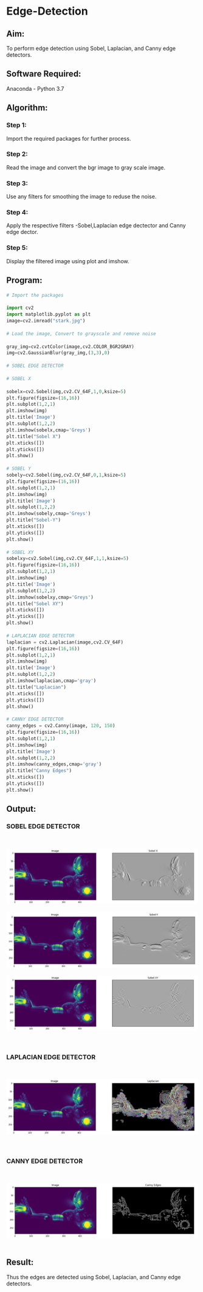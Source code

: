 # Edge-Detection
## Aim:
To perform edge detection using Sobel, Laplacian, and Canny edge detectors.

## Software Required:
Anaconda - Python 3.7

## Algorithm:
### Step 1:
Import the required packages for further process.
<br>

### Step 2:
Read the image and convert the bgr image to gray scale image.
<br>

### Step 3:
Use any filters for smoothing the image to reduse the noise.
<br>

### Step 4:
Apply the respective filters -Sobel,Laplacian edge dectector and Canny edge dector.
<br>

### Step 5:
Display the filtered image using plot and imshow.
<br>

 
## Program:

``` Python
# Import the packages

import cv2
import matplotlib.pyplot as plt
image=cv2.imread("stark.jpg")

# Load the image, Convert to grayscale and remove noise

gray_img=cv2.cvtColor(image,cv2.COLOR_BGR2GRAY)
img=cv2.GaussianBlur(gray_img,(3,3),0)

# SOBEL EDGE DETECTOR

# SOBEL X

sobelx=cv2.Sobel(img,cv2.CV_64F,1,0,ksize=5)
plt.figure(figsize=(16,16))
plt.subplot(1,2,1)
plt.imshow(img)
plt.title('Image')
plt.subplot(1,2,2)
plt.imshow(sobelx,cmap='Greys')
plt.title("Sobel X")
plt.xticks([])
plt.yticks([])
plt.show()

# SOBEL Y
sobely=cv2.Sobel(img,cv2.CV_64F,0,1,ksize=5)
plt.figure(figsize=(16,16))
plt.subplot(1,2,1)
plt.imshow(img)
plt.title('Image')
plt.subplot(1,2,2)
plt.imshow(sobely,cmap='Greys')
plt.title("Sobel-Y")
plt.xticks([])
plt.yticks([])
plt.show()

# SOBEL XY
sobelxy=cv2.Sobel(img,cv2.CV_64F,1,1,ksize=5)
plt.figure(figsize=(16,16))
plt.subplot(1,2,1)
plt.imshow(img)
plt.title('Image')
plt.subplot(1,2,2)
plt.imshow(sobelxy,cmap='Greys')
plt.title("Sobel XY")
plt.xticks([])
plt.yticks([])
plt.show()

# LAPLACIAN EDGE DETECTOR
laplacian = cv2.Laplacian(image,cv2.CV_64F)
plt.figure(figsize=(16,16))
plt.subplot(1,2,1)
plt.imshow(img)
plt.title('Image')
plt.subplot(1,2,2)
plt.imshow(laplacian,cmap='gray')
plt.title("Laplacian")
plt.xticks([])
plt.yticks([])
plt.show()

# CANNY EDGE DETECTOR
canny_edges = cv2.Canny(image, 120, 150)
plt.figure(figsize=(16,16))
plt.subplot(1,2,1)
plt.imshow(img)
plt.title('Image')
plt.subplot(1,2,2)
plt.imshow(canny_edges,cmap='gray')
plt.title("Canny Edges")
plt.xticks([])
plt.yticks([])
plt.show()
```
## Output:
### SOBEL EDGE DETECTOR
<br>

![Output](i.jpg)
<br>
<br>
![Output](ii.jpg)
<br>
<br>
![Output](iii.jpg)
<br>
<br>
<br>

### LAPLACIAN EDGE DETECTOR
<br>

![Output](iv.jpg)
<br>
<br>
<br>


### CANNY EDGE DETECTOR
<br>

![Output](v.jpg)
<br>
<br>

## Result:
Thus the edges are detected using Sobel, Laplacian, and Canny edge detectors.
